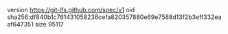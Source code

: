 version https://git-lfs.github.com/spec/v1
oid sha256:df840b1c761431058236cefa820357880e69e7588d13f2b3eff332eaaf647351
size 95117
